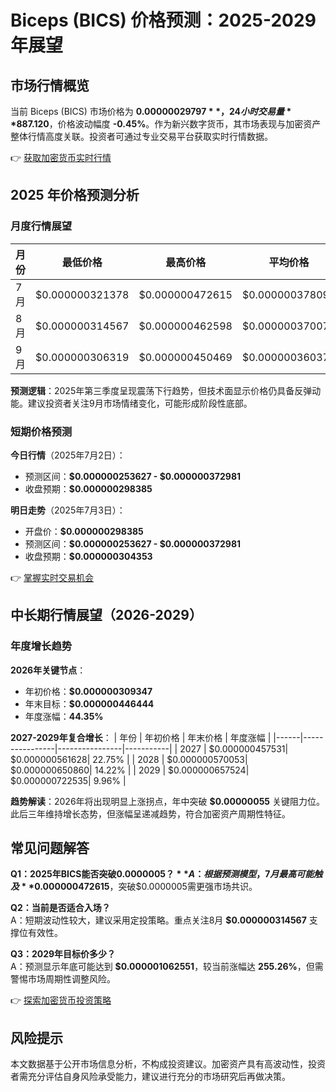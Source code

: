 # Biceps (BICS) 价格预测：2025-2029 年展望

## 市场行情概览
当前 Biceps (BICS) 市场价格为 **$0.00000029797**，24小时交易量 **$887.120**，价格波动幅度 **-0.45%**。作为新兴数字货币，其市场表现与加密资产整体行情高度关联。投资者可通过专业交易平台获取实时行情数据。

👉 [获取加密货币实时行情](https://bit.ly/okx_welcome)

## 2025 年价格预测分析
### 月度行情展望
| 月份       | 最低价格         | 最高价格         | 平均价格         | 波动幅度  |
|------------|------------------|------------------|------------------|-----------|
| 7月        | $0.000000321378  | $0.000000472615  | $0.000000378092  | 26.96%    |
| 8月        | $0.000000314567  | $0.000000462598  | $0.000000370078  | 24.27%    |
| 9月        | $0.000000306319  | $0.000000450469  | $0.000000360375  | 21.02%    |

**预测逻辑**：2025年第三季度呈现震荡下行趋势，但技术面显示价格仍具备反弹动能。建议投资者关注9月市场情绪变化，可能形成阶段性底部。

### 短期价格预测
**今日行情**（2025年7月2日）：
- 预测区间：**$0.000000253627 - $0.000000372981**
- 收盘预期：**$0.000000298385**

**明日走势**（2025年7月3日）：
- 开盘价：**$0.000000298385**
- 预测区间：**$0.000000253627 - $0.000000372981**
- 收盘预期：**$0.000000304353**

👉 [掌握实时交易机会](https://bit.ly/okx_welcome)

## 中长期行情展望（2026-2029）
### 年度增长趋势
**2026年关键节点**：
- 年初价格：**$0.000000309347**
- 年末目标：**$0.000000446444**
- 年度涨幅：**44.35%**

**2027-2029年复合增长**：
| 年份 | 年初价格       | 年末价格       | 年度涨幅  |
|------|----------------|----------------|-----------|
| 2027 | $0.000000457531| $0.000000561628| 22.75%    |
| 2028 | $0.000000570053| $0.000000650860| 14.22%    |
| 2029 | $0.000000657524| $0.000000722535| 9.96%     |

**趋势解读**：2026年将出现明显上涨拐点，年中突破 **$0.00000055** 关键阻力位。此后三年维持增长态势，但涨幅呈递减趋势，符合加密资产周期性特征。

## 常见问题解答
**Q1：2025年BICS能否突破$0.0000005？**  
A：根据预测模型，7月最高可能触及 **$0.000000472615**，突破$0.0000005需更强市场共识。

**Q2：当前是否适合入场？**  
A：短期波动性较大，建议采用定投策略。重点关注8月 **$0.000000314567** 支撑位有效性。

**Q3：2029年目标价多少？**  
A：预测显示年底可能达到 **$0.000001062551**，较当前涨幅达 **255.26%**，但需警惕市场周期性调整风险。

👉 [探索加密货币投资策略](https://bit.ly/okx_welcome)

## 风险提示
本文数据基于公开市场信息分析，不构成投资建议。加密资产具有高波动性，投资者需充分评估自身风险承受能力，建议进行充分的市场研究后再做决策。